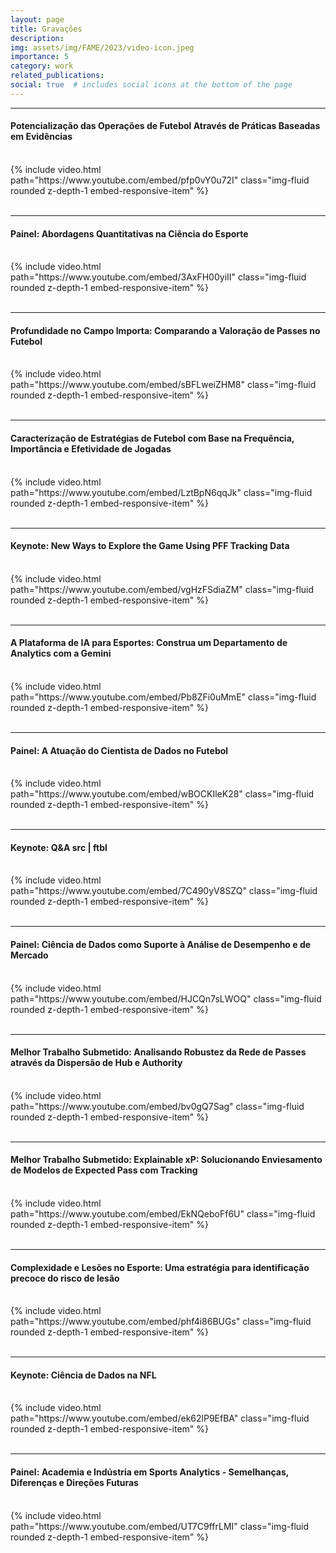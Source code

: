```yaml
---
layout: page
title: Gravações
description: 
img: assets/img/FAME/2023/video-icon.jpeg
importance: 5
category: work
related_publications:
social: true  # includes social icons at the bottom of the page
---
```

<hr>

<div class="row mt-3">
    <div class="col-12">
        <h4>Potencialização das Operações de Futebol Através de Práticas Baseadas em Evidências</h4> <!-- This is your video header -->
        <br>
    </div>
    <div class="col-12 embed-responsive embed-responsive-16by9">
        {% include video.html path="https://www.youtube.com/embed/pfp0vY0u72I" class="img-fluid rounded z-depth-1 embed-responsive-item" %}
    </div>
</div>

<br>
<hr>

<div class="row mt-3">
    <div class="col-12">
        <h4>Painel: Abordagens Quantitativas na Ciência do Esporte</h4> <!-- This is your video header -->
        <br>
    </div>
    <div class="col-12 embed-responsive embed-responsive-16by9">
        {% include video.html path="https://www.youtube.com/embed/3AxFH00yiII" class="img-fluid rounded z-depth-1 embed-responsive-item" %}
    </div>
</div>

<br>
<hr>

<div class="row mt-3">
    <div class="col-12">
        <h4>Profundidade no Campo Importa: Comparando a Valoração de Passes no Futebol</h4> <!-- This is your video header -->
        <br>
    </div>
    <div class="col-12 embed-responsive embed-responsive-16by9">
        {% include video.html path="https://www.youtube.com/embed/sBFLweiZHM8" class="img-fluid rounded z-depth-1 embed-responsive-item" %}
    </div>
</div>

<br>
<hr>

<div class="row mt-3">
    <div class="col-12">
        <h4>Caracterização de Estratégias de Futebol com Base na Frequência, Importância e Efetividade de Jogadas</h4> <!-- This is your video header -->
        <br>
    </div>
    <div class="col-12 embed-responsive embed-responsive-16by9">
        {% include video.html path="https://www.youtube.com/embed/LztBpN6qqJk" class="img-fluid rounded z-depth-1 embed-responsive-item" %}
    </div>
</div>

<br>
<hr>

<div class="row mt-3">
    <div class="col-12">
        <h4>Keynote: New Ways to Explore the Game Using PFF Tracking Data</h4> <!-- This is your video header -->
        <br>
    </div>
    <div class="col-12 embed-responsive embed-responsive-16by9">
        {% include video.html path="https://www.youtube.com/embed/vgHzFSdiaZM" class="img-fluid rounded z-depth-1 embed-responsive-item" %}
    </div>
</div>

<br>
<hr>

<div class="row mt-3">
    <div class="col-12">
        <h4>A Plataforma de IA para Esportes: Construa um Departamento de Analytics com a Gemini</h4> <!-- This is your video header -->
        <br>
    </div>
    <div class="col-12 embed-responsive embed-responsive-16by9">
        {% include video.html path="https://www.youtube.com/embed/Pb8ZFi0uMmE" class="img-fluid rounded z-depth-1 embed-responsive-item" %}
    </div>
</div>

<br>
<hr>

<div class="row mt-3">
    <div class="col-12">
        <h4>Painel: A Atuação do Cientista de Dados no Futebol</h4> <!-- This is your video header -->
        <br>
    </div>
    <div class="col-12 embed-responsive embed-responsive-16by9">
        {% include video.html path="https://www.youtube.com/embed/wBOCKIleK28" class="img-fluid rounded z-depth-1 embed-responsive-item" %}
    </div>
</div>

<br>
<hr>

<div class="row mt-3">
    <div class="col-12">
        <h4>Keynote: Q&A src | ftbl</h4> <!-- This is your video header -->
        <br>
    </div>
    <div class="col-12 embed-responsive embed-responsive-16by9">
        {% include video.html path="https://www.youtube.com/embed/7C490yV8SZQ" class="img-fluid rounded z-depth-1 embed-responsive-item" %}
    </div>
</div>

<br>
<hr>

<div class="row mt-3">
    <div class="col-12">
        <h4>Painel: Ciência de Dados como Suporte à Análise de Desempenho e de Mercado</h4> <!-- This is your video header -->
        <br>
    </div>
    <div class="col-12 embed-responsive embed-responsive-16by9">
        {% include video.html path="https://www.youtube.com/embed/HJCQn7sLWOQ" class="img-fluid rounded z-depth-1 embed-responsive-item" %}
    </div>
</div>

<br>
<hr>

<div class="row mt-3">
    <div class="col-12">
        <h4>Melhor Trabalho Submetido: Analisando Robustez da Rede de Passes através da Dispersão de Hub e Authority</h4> <!-- This is your video header -->
        <br>
    </div>
    <div class="col-12 embed-responsive embed-responsive-16by9">
        {% include video.html path="https://www.youtube.com/embed/bv0gQ7Sag" class="img-fluid rounded z-depth-1 embed-responsive-item" %}
    </div>
</div>

<br>
<hr>

<div class="row mt-3">
    <div class="col-12">
        <h4>Melhor Trabalho Submetido: Explainable xP: Solucionando Enviesamento de Modelos de Expected Pass com Tracking	</h4> <!-- This is your video header -->
        <br>
    </div>
    <div class="col-12 embed-responsive embed-responsive-16by9">
        {% include video.html path="https://www.youtube.com/embed/EkNQeboFf6U" class="img-fluid rounded z-depth-1 embed-responsive-item" %}
    </div>
</div>

<br>
<hr>

<div class="row mt-3">
    <div class="col-12">
        <h4>Complexidade e Lesões no Esporte: Uma estratégia para identificação precoce do risco de lesão	</h4> <!-- This is your video header -->
        <br>
    </div>
    <div class="col-12 embed-responsive embed-responsive-16by9">
        {% include video.html path="https://www.youtube.com/embed/phf4i86BUGs" class="img-fluid rounded z-depth-1 embed-responsive-item" %}
    </div>
</div>

<br>
<hr>

<div class="row mt-3">
    <div class="col-12">
        <h4>Keynote: Ciência de Dados na NFL</h4> <!-- This is your video header -->
        <br>
    </div>
    <div class="col-12 embed-responsive embed-responsive-16by9">
        {% include video.html path="https://www.youtube.com/embed/ek62lP9EfBA" class="img-fluid rounded z-depth-1 embed-responsive-item" %}
    </div>
</div>

<br>
<hr>

<div class="row mt-3">
    <div class="col-12">
        <h4>Painel: Academia e Indústria em Sports Analytics - Semelhanças, Diferenças e Direções Futuras	</h4> <!-- This is your video header -->
        <br>
    </div>
    <div class="col-12 embed-responsive embed-responsive-16by9">
        {% include video.html path="https://www.youtube.com/embed/UT7C9ffrLMI" class="img-fluid rounded z-depth-1 embed-responsive-item" %}
    </div>
</div>
